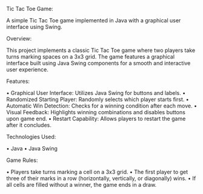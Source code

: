 Tic Tac Toe Game:

A simple Tic Tac Toe game implemented in Java with a graphical user interface using Swing.


Overview:

This project implements a classic Tic Tac Toe game where two players take turns marking spaces on a 3x3 grid. The game features a graphical interface built using Java Swing components for a smooth and interactive user experience.


Features:

•	Graphical User Interface: Utilizes Java Swing for buttons and labels.
•	Randomized Starting Player: Randomly selects which player starts first.
•	Automatic Win Detection: Checks for a winning condition after each move.
•	Visual Feedback: Highlights winning combinations and disables buttons upon game end.
•	Restart Capability: Allows players to restart the game after it concludes.


Technologies Used:

•	Java
•	Java Swing


Game Rules:

•	Players take turns marking a cell on a 3x3 grid.
•	The first player to get three of their marks in a row (horizontally, vertically, or diagonally) wins.
•	If all cells are filled without a winner, the game ends in a draw.

